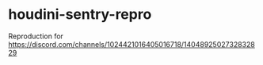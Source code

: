 # houdini-sentry-repro

Reproduction for https://discord.com/channels/1024421016405016718/1404892502732832829